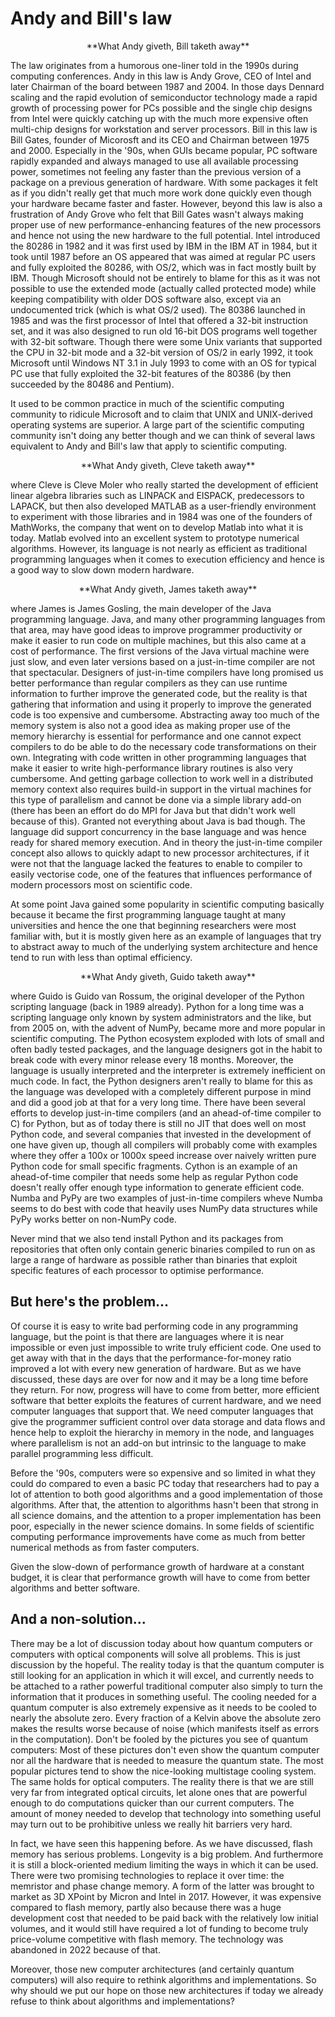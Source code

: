 # Andy and Bill's law

<center>**What Andy giveth, Bill taketh away**</center>

The law originates from a humorous one-liner told in the 1990s during computing conferences.
Andy in this law is Andy Grove, CEO of Intel and later Chairman of the board between 1987 and 2004. 
In those days Dennard scaling and the rapid evolution of semiconductor technology made a rapid 
growth of processing power for PCs possible and the single chip designs from Intel were quickly
catching up with the much more expensive often multi-chip designs for workstation and server
processors. Bill in this law is Bill Gates, founder of Micorosft and its CEO and Chairman between
1975 and 2000. Especially in the '90s, when GUIs became popular, PC software rapidly expanded
and always managed to use all available processing power, sometimes not feeling any faster
than the previous version of a package on a previous generation of hardware. With some
packages it felt as if you didn't really get that much more work done quickly even though
your hardware became faster and faster.
However, beyond this law is also a frustration of Andy Grove who felt that Bill Gates
wasn't always making proper use of new performance-enhancing features of the new processors
and hence not using the new hardware to the full potential.
Intel introduced the 80286 in 1982 and it was first used by IBM in the IBM AT in 1984, but
it took until 1987 before an OS appeared that was aimed at regular PC users and fully 
exploited the 80286, with OS/2, which was in fact mostly built by IBM. Though Microsoft
should not be entirely to blame for this as it was not possible to use the extended 
mode (actually called protected mode) while keeping compatibility with older DOS software also, except via an 
undocumented trick (which is what OS/2 used). 
The 80386 launched in 1985 and was the first processor of Intel that offered a 32-bit instruction set, and it 
was also designed to run old 16-bit DOS programs well together with 32-bit software. 
Though there were some Unix variants that supported the CPU in 32-bit mode and 
a 32-bit version of OS/2 in early 1992, it took Microsoft until Windows NT 3.1 in 
July 1993 to come with an OS for typical PC use that fully exploited the 32-bit 
features of the 80386 (by then succeeded by the 80486 and Pentium).

It used to be common practice in much of the scientific computing community to 
ridicule Microsoft and to claim that UNIX and UNIX-derived operating systems are superior.
A large part of the scientific computing community isn't doing any better though
and we can think of several laws equivalent to Andy and Bill's law that 
apply to scientific computing.

<center>**What Andy giveth, Cleve taketh away**</center>

where Cleve is Cleve Moler who really started the development of efficient linear
algebra libraries such as LINPACK and EISPACK, predecessors to LAPACK, but then
also developed MATLAB as a user-friendly environment to experiment with those
libraries and in 1984 was one of the founders of MathWorks, the company that 
went on to develop Matlab into what it is today. Matlab evolved into an 
excellent system to prototype numerical algorithms. However, its language
is not nearly as efficient as traditional programming languages when it comes
to execution efficiency and hence is a good way to slow down modern hardware.

<center>**What Andy giveth, James taketh away**</center>

where James is James Gosling, the main developer of the Java programming language.
Java, and many other programming languages from that area, may have good ideas to 
improve programmer productivity or make it easier to run code on multiple machines,
but this also came at a cost of performance. The first versions of the Java virtual 
machine were just slow, and even later versions based on a just-in-time compiler are
not that spectacular. Designers of just-in-time compilers have long promised us better
performance than regular compilers as they can use runtime information to further
improve the generated code, but the reality is that gathering that information and
using it properly to improve the generated code is too expensive and cumbersome. 
Abstracting away too much of the memory system is also not a good idea as making
proper use of the memory hierarchy is essential for performance and one cannot expect
compilers to do be able to do the necessary code transformations on their own.
Integrating with code written in other programming languages that make it easier
to write high-performance library routines is also very cumbersome.
And getting garbage collection to work well in a distributed memory context also
requires build-in support in the virtual machines for this type of parallelism
and cannot be done via a simple library add-on (there has been an effort do do MPI
for Java but that didn't work well because of this).
Granted not everything about Java is bad though. The language did support concurrency
in the base language and was hence ready for shared memory execution.
And in theory the just-in-time compiler concept also allows to quickly adapt to new
processor architectures, if it were not that the language lacked the features to 
enable to compiler to easily vectorise code, one of the features that influences 
performance of modern processors most on scientific code.

At some point Java gained some popularity in scientific computing basically because it
became the first programming language taught at many universities and hence the one
that beginning researchers were most familiar with, but it is mostly given here
as an example of languages that try to abstract away to much of the underlying system 
architecture and hence tend to run with less than optimal efficiency.

<center>**What Andy giveth, Guido taketh away**</center>

where Guido is Guido van Rossum, the original developer of the Python scripting language
(back in 1989 already). Python for a long time was a scripting language only known
by system administrators and the like, but from 2005 on, with the advent of NumPy,
became more and more popular in scientific computing. The Python ecosystem exploded 
with lots of small and often badly tested packages, and the language designers got in 
the habit to break code with every minor release every 18 months. Moreover, the 
language is usually interpreted and the interpreter is extremely inefficient on
much code. In fact, the Python designers aren't really to blame for this as the 
language was developed with a completely different purpose in mind and did a good job
at that for a very long time. There have been several efforts to develop just-in-time compilers
(and an ahead-of-time compiler to C) 
for Python, but as of today there is still no JIT that does well on most Python code,
and several companies that invested in the development of one have given up, though 
all compilers will probably come with examples where they offer a 100x or 1000x speed
increase over naively written pure Python code for small specific fragments.
Cython is an example of an ahead-of-time compiler that needs some help as regular 
Python code doesn't really offer enough type information to generate efficient code. 
Numba and PyPy are two examples of just-in-time compilers wheve Numba seems to do best
with code that heavily uses NumPy data structures while PyPy works better on non-NumPy
code.

Never mind that we also tend install Python and its packages from repositories that often
only contain generic binaries compiled to run on as large a range of hardware as possible
rather than binaries that exploit specific features of each processor to optimise
performance.

## But here's the problem...

Of course it is easy to write bad performing code in any programming language, but the point is
that there are languages where it is near impossible or even just impossible to write
truly efficient code. One used to get away with that in the days that the performance-for-money
ratio improved a lot with every new generation of hardware. But as we have discussed,
these days are over for now and it may be a long time before they return. For now, progress
will have to come from better, more efficient software that better exploits the features of
current hardware, and we need computer languages that support that. We need computer languages
that give the programmer sufficient control over data storage and data flows and hence help
to exploit the hierarchy in memory in the node, and languages where parallelism is not
an add-on but intrinsic to the language to make parallel programming less difficult.

Before the '90s, computers were so expensive and so limited in what they could do 
compared to even a basic PC today that researchers had to pay a lot of attention to 
both good algorithms and a good implementation of those algorithms. After that,
the attention to algorithms hasn't been that strong in all science domains, and the
attention to a proper implementation has been poor, especially in the newer science domains.
In some fields of scientific computing performance improvements have come as much from
better numerical methods as from faster computers.

Given the slow-down of performance growth of hardware at a constant budget, it is clear
that performance growth will have to come from better algorithms and better software.


## And a non-solution...

There may be a lot of discussion today about how quantum computers or computers with optical
components will solve all problems. This is just discussion by the hopeful. The reality today
is that the quantum computer is still looking for an application in which it will excel,
and currently needs to be attached to a rather powerful traditional computer also 
simply to turn the information that it produces in something useful. The cooling needed
for a quantum computer is also extremely expensive as it needs to be cooled to 
nearly the absolute zero. Every fraction of a Kelvin above the absolute zero makes the results
worse because of noise (which manifests itself as errors in the computation).
Don't be fooled by the pictures you see of quantum computers: Most of these pictures don't even show
the quantum computer nor all the hardware that is needed to measure the quantum state.
The most popular pictures tend to show the nice-looking multistage cooling system.
The same holds for optical computers. The reality there is that we are still very far from 
integrated optical circuits, let alone ones that are powerful enough to do computations quicker than
our current computers. The amount of money needed to develop that technology into something
useful may turn out to be prohibitive unless we really hit barriers very hard.

In fact, we have seen this happening before. As we have discussed, flash memory has serious
problems. Longevity is a big problem. And furthermore it is still a block-oriented medium 
limiting the ways in which it can be used. There were two promising technologies to replace it
over time: the memristor and phase change memory. A form of the latter was brought to market
as 3D XPoint by Micron and Intel in 2017. However, it was expensive compared to flash memory,
partly also because there was a huge development cost that needed to be paid back with the
relatively low initial volumes, and it would still have required a lot of funding to become
truly price-volume competitive with flash memory. The technology was abandoned in 2022 because of that. 

Moreover, those new computer architectures (and certainly quantum computers) will also require to rethink
algorithms and implementations. So why should we put our hope on those new architectures
if today we already refuse to think about algorithms and implementations?

